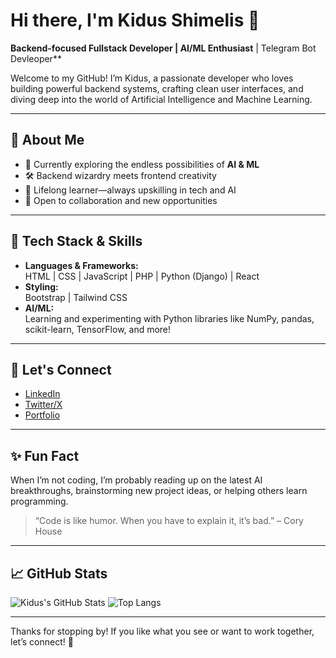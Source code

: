 # Hi there, I'm Kidus Shimelis 👋

**Backend-focused Fullstack Developer | AI/ML Enthusiast** | Telegram Bot Devleoper**

Welcome to my GitHub! I’m Kidus, a passionate developer who loves building powerful backend systems, crafting clean user interfaces, and diving deep into the world of Artificial Intelligence and Machine Learning.

---

## 🚀 About Me
- 🔭 Currently exploring the endless possibilities of **AI & ML**
- 🛠️ Backend wizardry meets frontend creativity
- 🌱 Lifelong learner—always upskilling in tech and AI
- 🤝 Open to collaboration and new opportunities

---

## 🧰 Tech Stack & Skills
- **Languages & Frameworks:**  
  HTML | CSS | JavaScript | PHP | Python (Django) | React
- **Styling:**  
  Bootstrap | Tailwind CSS
- **AI/ML:**  
  Learning and experimenting with Python libraries like NumPy, pandas, scikit-learn, TensorFlow, and more!

---

## 🌟 Let's Connect
- [LinkedIn](https://www.linkedin.com/in/kidus-shimelis-6bbab0299?utm_source=share&utm_campaign=share_via&utm_content=profile&utm_medium=android_app)
- [Twitter/X](https://x.com/shimelis_kidus?t=AReRL_CXtwYitwOLv2orMw&s=09)
- [Portfolio](https://kidusshimelis.netlify.app/)

---

## ✨ Fun Fact
When I’m not coding, I’m probably reading up on the latest AI breakthroughs, brainstorming new project ideas, or helping others learn programming.  
> “Code is like humor. When you have to explain it, it’s bad.” – Cory House

---

## 📈 GitHub Stats

![Kidus's GitHub Stats](https://github-readme-stats.vercel.app/api?username=kipash-prog&show_icons=true&hide_title=true&theme=radical)
![Top Langs](https://github-readme-stats.vercel.app/api/top-langs/?username=kipash-prog&layout=compact&theme=radical)

---

Thanks for stopping by! If you like what you see or want to work together, let’s connect! 🚀
